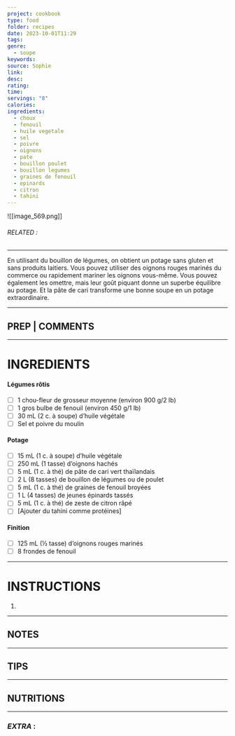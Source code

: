 ```yaml
---
project: cookbook
type: food
folder: recipes
date: 2023-10-01T11:29
tags: 
genre:
  - soupe
keywords: 
source: Sophie
link: 
desc: 
rating: 
time: 
servings: "8"
calories: 
ingredients:
  - choux
  - fenouil
  - huile vegetale
  - sel
  - poivre
  - oignons
  - pate
  - bouillon poulet
  - bouillon legumes
  - graines de fenouil
  - epinards
  - citron
  - tahini
---
```


![[image_569.png]]
###### *RELATED* : 
---
En utilisant du bouillon de légumes, on obtient un potage sans gluten et sans produits laitiers. Vous pouvez utiliser des oignons rouges marinés du commerce ou rapidement mariner les oignons vous-même. Vous pouvez également les omettre, mais leur goût piquant donne un superbe équilibre au potage. Et la pâte de cari transforme une bonne soupe en un potage extraordinaire.

---
## PREP | COMMENTS



---
# INGREDIENTS

#### **Légumes rôtis**

- [ ] 1 chou-fleur de grosseur moyenne (environ 900 g/2 lb)
- [ ] 1 gros bulbe de fenouil (environ 450 g/1 lb)
- [ ] 30 mL (2 c. à soupe) d’huile végétale
- [ ] Sel et poivre du moulin

#### **Potage**

- [ ] 15 mL (1 c. à soupe) d’huile végétale
- [ ] 250 mL (1 tasse) d’oignons hachés
- [ ] 5 mL (1 c. à thé) de pâte de cari vert thaïlandais
- [ ] 2 L (8 tasses) de bouillon de légumes ou de poulet
- [ ] 5 mL (1 c. à thé) de graines de fenouil broyées
- [ ] 1 L (4 tasses) de jeunes épinards tassés
- [ ] 5 mL (1 c. à thé) de zeste de citron râpé
- [ ] [Ajouter du tahini comme protéines]

#### **Finition**

- [ ] 125 mL (½ tasse) d’oignons rouges marinés
- [ ] 8 frondes de fenouil

---
# INSTRUCTIONS

1. 

---
## NOTES



---
## TIPS



---
## NUTRITIONS



---
### *EXTRA* :




